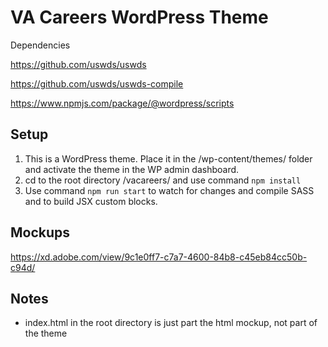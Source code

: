 # VA Careers WordPress Theme

Dependencies

https://github.com/uswds/uswds

https://github.com/uswds/uswds-compile

https://www.npmjs.com/package/@wordpress/scripts

## Setup
1. This is a WordPress theme. Place it in the /wp-content/themes/ folder and activate the theme in the WP admin dashboard.
2. cd to the root directory /vacareers/ and use command ``npm install``
3. Use command ``npm run start`` to watch for changes and compile SASS and to build JSX custom blocks.

## Mockups
https://xd.adobe.com/view/9c1e0ff7-c7a7-4600-84b8-c45eb84cc50b-c94d/

## Notes
* index.html in the root directory is just part the html mockup, not part of the theme
